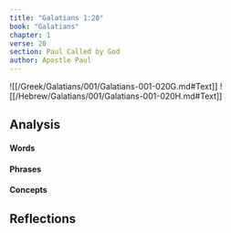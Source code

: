 ```yaml
---
title: "Galatians 1:20"
book: "Galatians"
chapter: 1
verse: 20
section: Paul Called by God
author: Apostle Paul
---
```

![[/Greek/Galatians/001/Galatians-001-020G.md#Text]]
![[/Hebrew/Galatians/001/Galatians-001-020H.md#Text]]

## Analysis

#### Words

#### Phrases

#### Concepts

## Reflections
